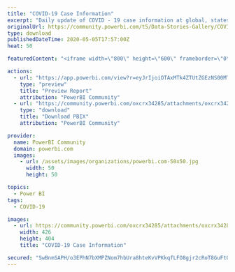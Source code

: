 ```yaml
---
title: "COVID-19 Case Information"
excerpt: "Daily update of COVID - 19 case information at global, states (US) and local level (Houston Area). Overview page give a glance of current infected"
originalUrl: https://community.powerbi.com/t5/Data-Stories-Gallery/COVID-19-Case-Information/m-p/1074210
type: download
publishedDateTime: 2020-05-05T17:57:00Z
heat: 50

featuredContent: "<iframe width=\"800\" height=\"600\" frameborder=\"0\" src=\"https://app.powerbi.com/view?r=eyJrIjoiOTAxMTk4ZTUtZGEzNS00MTRhLWExYzYtZTQ0YTQxNzM0YWE0IiwidCI6ImY2ZjQyNWUxLTY2YWYtNDdiOS1hOGYwLTVmYjlmYTNmNTc2YSJ9\"></iframe>"

actions:
  - url: "https://app.powerbi.com/view?r=eyJrIjoiOTAxMTk4ZTUtZGEzNS00MTRhLWExYzYtZTQ0YTQxNzM0YWE0IiwidCI6ImY2ZjQyNWUxLTY2YWYtNDdiOS1hOGYwLTVmYjlmYTNmNTc2YSJ9"
    type: "preview"
    title: "Preview Report"
    attribution: "PowerBI Community"
  - url: "https://community.powerbi.com/oxcrx34285/attachments/oxcrx34285/DataStoriesGallery/3900/3/covid.pbix"
    type: "download"
    title: "Download PBIX"
    attribution: "PowerBI Community"

provider:
  name: PowerBI Community
  domain: powerbi.com
  images:
    - url: /assets/images/organizations/powerbi.com-50x50.jpg
      width: 50
      height: 50

topics:
  - Power BI
tags:
  - COVID-19

images:
  - url: https://community.powerbi.com/oxcrx34285/attachments/oxcrx34285/DataStoriesGallery/3900/4/thumbnail.JPG
    width: 426
    height: 404
    title: "COVID-19 Case Information"

secured: "SwBnmSAPH/o3EPhN7bXMPZNom7hbUra8hteKvVPKkqfLFO8gjr2cRoT8GuFtQJBZ6hXpo9/Xsn7MoMvDipjFug6423lQHsH0vatWpmSBD6ORlOwwimdDZypjtgqRwU8y9dBO0+BFqmSg5xmrN1ME0N7PGxvyYdISy00D+p2Zph8CNmX4o007PT3vqTc5849ICH3foxJLJ/5LO+Y2q7pn41YY/bNE1LMUX+FfaaJ2O3xJ0X4TwgMzem5/3u9qBnbZZe0pxzVTyOMLkrd8AWo1FA1ijx7zfUlDosvybX2UYxu0DcSNcKkZNmPkSyFmP0PzzLCZd0zZaFXOyC+7uvf4+v6IggBAMKmpCca62Aa2t5aW9pvjp7LpwmmawwyyrvYXAHRUrrSIOxjEHFZ6NgLELw==;Ld4bBj65TwfQgpFKm4nFnw=="
---
```


